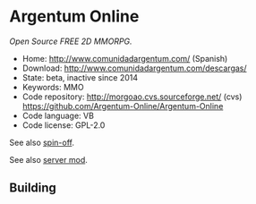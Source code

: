 # Argentum Online

_Open Source FREE 2D MMORPG._

- Home: http://www.comunidadargentum.com/ (Spanish)
- Download: http://www.comunidadargentum.com/descargas/
- State: beta, inactive since 2014
- Keywords: MMO
- Code repository: http://morgoao.cvs.sourceforge.net/ (cvs) https://github.com/Argentum-Online/Argentum-Online
- Code language: VB
- Code license: GPL-2.0

See also [spin-off](https://github.com/horacioMartinez/argentumonline.io).

See also [server mod](https://sourceforge.net/projects/aoserverbyshura/).

## Building


